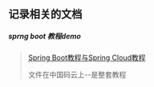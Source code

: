 ## 记录相关的文档

##### sprng boot 教程demo

> [Spring Boot教程与Spring Cloud教程](https://gitee.com/didispace/SpringBoot-Learning)
>
> 文件在中国码云上--是整套教程

